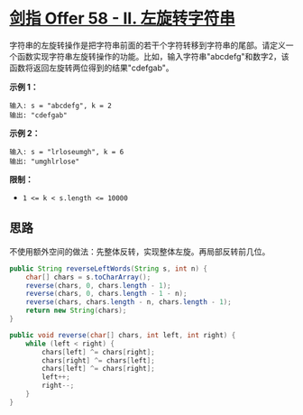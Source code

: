 # [剑指 Offer 58 - II. 左旋转字符串](https://leetcode.cn/problems/zuo-xuan-zhuan-zi-fu-chuan-lcof/)

字符串的左旋转操作是把字符串前面的若干个字符转移到字符串的尾部。请定义一个函数实现字符串左旋转操作的功能。比如，输入字符串"abcdefg"和数字2，该函数将返回左旋转两位得到的结果"cdefgab"。

**示例 1：**

```
输入: s = "abcdefg", k = 2
输出: "cdefgab"
```

**示例 2：**

```
输入: s = "lrloseumgh", k = 6
输出: "umghlrlose"
```

**限制：**

- `1 <= k < s.length <= 10000`

## 思路

不使用额外空间的做法：先整体反转，实现整体左旋。再局部反转前几位。

```java
public String reverseLeftWords(String s, int n) {
    char[] chars = s.toCharArray();
    reverse(chars, 0, chars.length - 1);
    reverse(chars, 0, chars.length - 1 - n);
    reverse(chars, chars.length - n, chars.length - 1);
    return new String(chars);
}

public void reverse(char[] chars, int left, int right) {
    while (left < right) {
        chars[left] ^= chars[right];
        chars[right] ^= chars[left];
        chars[left] ^= chars[right];
        left++;
        right--;
    }
}
```